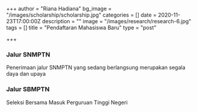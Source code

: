 +++
author = "Riana Hadiana"
bg_image = "/images/scholarship/scholarship.jpg"
categories = []
date = 2020-11-23T17:00:00Z
description = ""
image = "/images/research/research-6.jpg"
tags = []
title = "Pendaftaran Mahasiswa Baru"
type = "post"

+++
### Jalur SNMPTN

Penerimaan jalur SNMPTN yang sedang berlangsung merupakan segala daya dan upaya

### Jalur SBMPTN

Seleksi Bersama Masuk Perguruan Tinggi Negeri